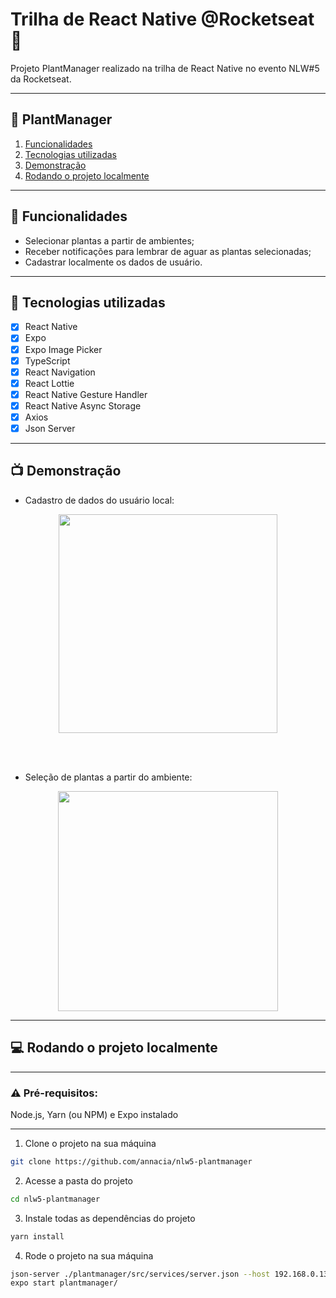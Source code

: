 # Trilha de React Native @Rocketseat 🚀

Projeto PlantManager realizado na trilha de React Native no evento NLW#5 da Rocketseat.

****
## 🌵 PlantManager

1. [Funcionalidades](#funcionalidades)
2. [Tecnologias utilizadas](#tecnologias)
3. [Demonstração](#demo)
4. [Rodando o projeto localmente](#local)

****
<div id='funcionalidades'/>

## 📱 Funcionalidades

- Selecionar plantas a partir de ambientes;
- Receber notificações para lembrar de aguar as plantas selecionadas;
- Cadastrar localmente os dados de usuário.

****
<div id='tecnologias'/>

## 🔧 Tecnologias utilizadas

- [x] React Native
- [x] Expo
- [x] Expo Image Picker
- [x] TypeScript
- [x] React Navigation
- [x] React Lottie
- [x] React Native Gesture Handler
- [x] React Native Async Storage
- [x] Axios
- [x] Json Server

****
<div id='demo'/>

## 📺 Demonstração

- Cadastro de dados do usuário local:
<p align="center">
  <img src="./public/img/demo1.gif" width="350" height="auto" />
</p>
<br/><br/>

- Seleção de plantas a partir do ambiente:
<p align="center">
  <img src="./public/img/demo2.gif" width="352" height="auto" />
</p>

****
<div id='local'/>

## 💻 Rodando o projeto localmente

****

### ⚠ Pré-requisitos:

Node.js, Yarn (ou NPM) e Expo instalado

****

1. Clone o projeto na sua máquina

```sh
git clone https://github.com/annacia/nlw5-plantmanager
```

2. Acesse a pasta do projeto

```sh
cd nlw5-plantmanager
```

3. Instale todas as dependências do projeto

```sh
yarn install
```

4. Rode o projeto na sua máquina

```sh
json-server ./plantmanager/src/services/server.json --host 192.168.0.13 --port 3333 --delay 700
expo start plantmanager/
```